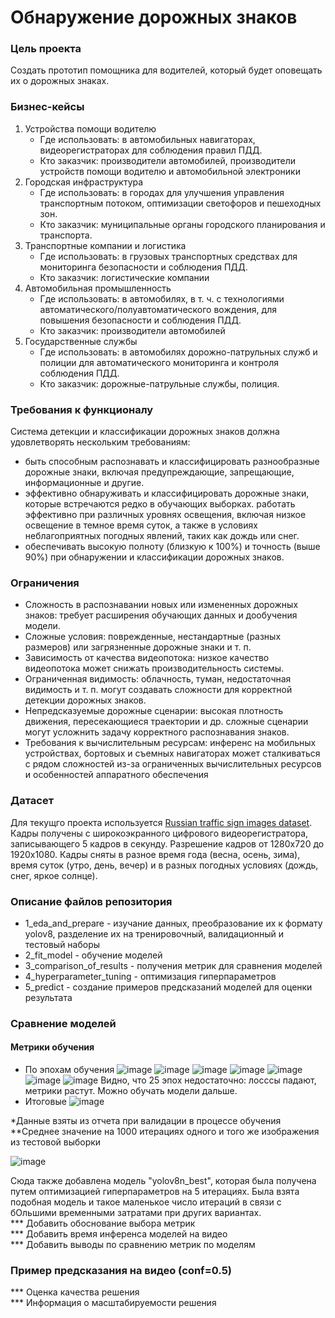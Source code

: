 # Обнаружение дорожных знаков
### Цель проекта
Создать прототип помощника для водителей, который будет оповещать их о дорожных знаках.
### Бизнес-кейсы
 1. Устройства помощи водителю
    * Где использовать: в автомобильных навигаторах, видеорегистраторах для соблюдения правил ПДД.
    * Кто заказчик: производители автомобилей, производители устройств помощи водителю и автомобильной электроники
 2. Городская инфраструктура
    * Где использовать: в городах для улучшения управления транспортным потоком, оптимизации светофоров и пешеходных зон.
    * Кто заказчик: муниципальные органы городского планирования и транспорта.
3. Транспортные компании и логистика
    * Где использовать: в грузовых транспортных средствах для мониторинга безопасности и соблюдения ПДД.
    * Кто заказчик: логистические компании
4. Автомобильная промышленность
    * Где использовать: в автомобилях, в т. ч. с технологиями автоматического/полуавтоматического вождения, для повышения безопасности и соблюдения ПДД.
    * Кто заказчик: производители автомобилей
5. Государственные службы
    * Где использовать: в автомобилях дорожно-патрульных служб и полиции для автоматического мониторинга и контроля соблюдения ПДД.
    * Кто заказчик: дорожные-патрульные службы, полиция.

### Требования к функционалу
Система детекции и классификации дорожных знаков должна удовлетворять нескольким требованиям:
- быть способным распознавать и классифицировать разнообразные дорожные знаки, включая предупреждающие, запрещающие, информационные и другие.
- эффективно обнаруживать и классифицировать дорожные знаки, которые встречаются редко в обучающих выборках.
работать эффективно при различных уровнях освещения, включая низкое освещение в темное время суток, а также в условиях неблагоприятных погодных явлений, таких как дождь или снег.
- обеспечивать высокую полноту (близкую к 100%) и точность (выше 90%) при обнаружении и классификации дорожных знаков.
### Ограничения
- Сложность в распознавании новых или измененных дорожных знаков: требует расширения обучающих данных и дообучения модели.
- Сложные условия: поврежденные, нестандартные (разных размеров) или загрязненные дорожные знаки и т. п.
- Зависимость от качества видеопотока: низкое качество видеопотока может снижать производительность системы.
- Ограниченная видимость: облачность, туман, недостаточная видимость и т. п. могут создавать сложности для корректной детекции дорожных знаков.
- Непредсказуемые дорожные сценарии: высокая плотность движения, пересекающиеся траектории и др. сложные сценарии могут усложнить задачу корректного распознавания знаков.
- Требования к вычислительным ресурсам: инференс на мобильных устройствах, бортовых и съемных навигаторах может сталкиваться с рядом сложностей из-за ограниченных вычислительных ресурсов и особенностей аппаратного обеспечения
### Датасет
Для текущго проекта используется [Russian traffic sign images dataset](https://www.kaggle.com/datasets/watchman/rtsd-dataset). <br />
Кадры получены с широкоэкранного цифрового видеорегистратора, записывающего 5 кадров в секунду. Разрешение кадров от 1280х720 до 1920х1080. Кадры сняты в разное время года (весна, осень, зима), время суток (утро, день, вечер) и в разных погодных условиях (дождь, снег, яркое солнце).
### Описание файлов репозитория
- 1_eda_and_prepare - изучание данных, преобразование их к формату yolov8, разделение их на тренировочный, валидационный и тестовый наборы
- 2_fit_model - обучение моделей
- 3_comparison_of_results - получения метрик для сравнения моделей
- 4_hyperparameter_tuning - оптимизация гиперпараметров
- 5_predict - создание примеров предсказаний моделей для оценки результата
### Сравнение моделей
#### Метрики обучения
- По эпохам обучения
![image](https://github.com/trafficsurfer/YOLOv8/assets/92330362/518f1ebc-a72f-4aee-9537-6277703aa97e)
![image](https://github.com/trafficsurfer/YOLOv8/assets/92330362/d1be60d0-e077-4579-a1ad-61a693bcfa3f)
![image](https://github.com/trafficsurfer/YOLOv8/assets/92330362/004e516e-8df4-491c-b2ea-536d374a2b8f)
![image](https://github.com/trafficsurfer/YOLOv8/assets/92330362/f98d5e65-b2cb-423c-845b-f88e74f952c1)
![image](https://github.com/trafficsurfer/YOLOv8/assets/92330362/3054a239-c755-4677-aad5-db99ef647459)
![image](https://github.com/trafficsurfer/YOLOv8/assets/92330362/29eb1f3e-ba17-4f96-b8c4-12c5e3a1ca8a)
![image](https://github.com/trafficsurfer/YOLOv8/assets/92330362/65b453c3-08a7-44b7-9656-828402142759)
Видно, что 25 эпох недостаточно: лосссы падают, метрики растут. Можно обучать модели дальше.
- Итоговые
![image](https://github.com/trafficsurfer/YOLOv8/assets/92330362/d677dfad-b6e1-4cfa-b422-6dfe369c8d93)

 *Данные взяты из отчета при валидации в процессе обучения <br />
 **Среднее значение на 1000 итерациях одного и того же изображения из тестовой выборки <br />
  
![image](https://github.com/trafficsurfer/YOLOv8/assets/92330362/1236e17f-7cc0-4f85-af71-b9ca6dd65753)

Сюда также добавлена модель "yolov8n_best", которая была получена путем оптимизацией гиперпараметров на 5 итерациях. Была взята подобная модель и такое маленькое число итераций в связи с бОльшими временными затратами при других вариантах. <br />
*** Добавить обоснование выбора метрик <br />
*** Добавить время инференса моделей на видео <br />
*** Добавить выводы по сравнению метрик по моделям <br />

### Пример предсказания на видео (conf=0.5)


*** Оценка качества решения <br />
*** Информация о масштабируемости решения <br />

